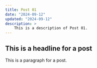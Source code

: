 ```yaml
---
title: Post 01
date: "2024-09-12"
updated: "2024-09-12"
description: >
    This is a description of Post 01.
---
```

## This is a headline for a post

This is a paragraph for a post.
